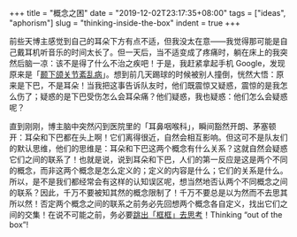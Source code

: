 +++
title = "概念之困"
date = "2019-12-02T23:17:35+08:00"
tags = ["ideas", "aphorism"]
slug = "thinking-inside-the-box"
indent = true
+++

前些天博主感觉到自己的耳朵下方有点不适，但我没太在意——我觉得那可能是自己戴耳机听音乐的时间太长了。但一天后，当不适变成了疼痛时，躺在床上的我突然后脑一凉：该不是得了什么不治之疾吧！于是，我赶紧拿起手机 Google，发现原来是「[颞下颌关节紊乱病](https://www.colgate.com.cn/oral-health/conditions/temporomandibular-disorder/what-is-temporomandibular-joint-disorder-tmj)」。想到前几天踢球的时候被别人撞倒，恍然大悟：原来是下巴，不是耳朵！当我把这事告诉队友时，他们既震惊又疑惑，震惊的是我怎么伤了；疑惑的是下巴受伤怎么会耳朵痛？他们疑惑，我也疑惑：他们怎么会疑惑呢？

直到刚刚，博主脑中突然闪到医院里的「耳鼻咽喉科」，瞬间豁然开朗、茅塞顿开：耳朵和下巴都在头上啊！它们离得很近，自然会相互影响。但这可不是队友们的默认思维，他们的思维是：耳朵和下巴这两个概念有什么关系？这就自然会疑惑它们之间的联系了！也就是说，说到耳朵和下巴，人们的第一反应是这是两个不同的概念，而非这两个概念是怎么定义的；定义的内容是什么；它们的关系是什么。所以，是不是我们都经常会有这样的认知误区呢，想当然地否认两个不同概念之间的联系？因此，千万不要被知其然的概念限制了！千万不要总是以为然而不去思其所以然！否定两个概念之间的联系之前务必先回想两个概念各自定义，找出它们之间的交集！在说不可能之前，务必要[跳出「框框」去思考](https://en.wikipedia.org/wiki/Thinking_outside_the_box)！Thinking “out of the box”!
